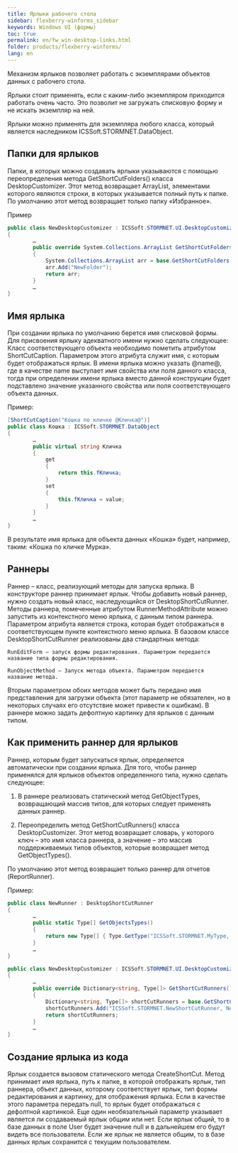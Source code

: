 ```yaml
---
title: Ярлыки рабочего стола
sidebar: flexberry-winforms_sidebar
keywords: Windows UI (формы)
toc: true
permalink: en/fw_win-desktop-links.html
folder: products/flexberry-winforms/
lang: en
---
```


Механизм ярлыков позволяет работать с экземплярами объектов данных с рабочего стола.
 
Ярлыки стоит применять, если с каким-либо экземпляром приходится работать очень часто. Это позволит не загружать списковую форму и не искать экземпляр на ней.

Ярлыки можно применять для экземпляра любого класса, который является наследником  ICSSoft.STORMNET.DataObject.

## Папки для ярлыков
Папки, в которых можно создавать ярлыки указываются с помощью переопределения метода GetShortCutFolders() класса DesktopCustomizer. Этот метод возвращает ArrayList, элементами которого являются строки, в которых указывается полный путь к папке. По умолчанию этот метод возвращает только папку «Избранное».  

Пример

```csharp
public class NewDesktopCustomizer : ICSSoft.STORMNET.UI.DesktopCustomizer
{
        …
        public override System.Collections.ArrayList GetShortCutFolders()
        {            
            System.Collections.ArrayList arr = base.GetShortCutFolders();
            arr.Add("NewFolder");
            return arr;
        }
        …
}
```

## Имя ярлыка
При создании ярлыка по умолчанию берется имя списковой формы. Для присвоения ярлыку адекватного имени нужно сделать следующее:
Класс соответствующего объекта необходимо пометить атрибутом ShortCutCaption. Параметром этого атрибута служит имя, с которым будет отображаться ярлык. В имени ярлыка можно указать @name@, где в качестве name выступает имя свойства или поля данного класса, тогда при определении имени ярлыка вместо данной конструкции будет подставлено значение указанного свойства или поля соответствующего объекта данных.

Пример:

```csharp
[ShortCutCaption("Кошка по кличке @Кличка@")]
public class Кошка : ICSSoft.STORMNET.DataObject
{
        …
        public virtual string Кличка
        {
            get
            {
                return this.fКличка;
            }
            set
            {
                this.fКличка = value;
            }
        }
        …
}
```

В результате имя ярлыка для объекта данных «Кошка» будет, например, таким: «Кошка по кличке Мурка».

## Раннеры
Раннер – класс, реализующий методы для запуска ярлыка. В конструкторе раннер принимает ярлык. Чтобы добавить новый раннер, нужно создать новый класс, наследующийся от DesktopShortCutRunner. Методы раннера, помеченные атрибутом RunnerMethodAttribute можно запустить из контекстного меню ярлыка, с данным типом раннера. Параметром атрибута является строка, которая будет отображаться в соответствующем пункте контекстного меню ярлыка.
В базовом классе DesktopShortCutRunner реализованы два стандартных метода:

	RunEditForm – запуск формы редактирования. Параметром передается название типа формы редактирования.

	RunObjectMethod – Запуск метода объекта. Параметром передается название метода.

Вторым параметром обоих методов может быть передано имя представления для загрузки объекта (этот параметр не обязателен, но в некоторых случаях его отсутствие может привести к ошибкам).
В раннере можно задать дефолтную картинку для ярлыков с данным типом.

## Как применить раннер для ярлыков

Раннер, которым будет запускаться ярлык, определяется автоматически при создании ярлыка.
Для того, чтобы раннер применялся для ярлыков объектов определенного типа, нужно сделать следующее:

1)	В раннере реализовать статический метод GetObjectTypes, возвращающий массив типов, для которых следует применять данных раннер.

2)	Переопределить метод GetShortCutRunners() класса DesktopCustomizer. Этот метод возвращает словарь, у которого ключ – это имя класса раннера, а значение – это массив поддерживаемых типов объектов, которые возвращает метод GetObjectTypes().

По умолчанию этот метод возвращает только раннер для отчетов (ReportRunner).

Пример:

```csharp
public class NewRunner : DesktopShortCutRunner
{
        …
        public static Type[] GetObjectsTypes()
        {
            return new Type[] { Type.GetType("ICSSoft.STORMNET.MyType, MyTypeAssemblyName") };
        }
        …
}

public class NewDesktopCustomizer : ICSSoft.STORMNET.UI.DesktopCustomizer
{
        …
        public override Dictionary<string, Type[]> GetShortCutRunners()
        {
            Dictionary<string, Type[]> shortCutRunners = base.GetShortCutRunners();
            shortCutRunners.Add("ICSSoft.STORMNET.NewShortCutRunner, NewShortCutRunnerAssemblyName", NewShortCutRunner.GetObjectsTypes());
            return shortCutRunners;
        }
        …
}
```

## Создание ярлыка из кода
Ярлык создается вызовом статического метода CreateShortCut. Метод принимает имя ярлыка, путь к папке, в которой отображать ярлык, тип раннера, объект данных, которому соответствует ярлык, тип формы редактирования и картинку, для отображения ярлыка. Если в качестве этого параметра передать null, то ярлык будет отображаться с дефолтной картинкой. Еще один необязательный параметр указывает является ли создаваемый ярлык общим или нет. Если ярлык общий, то в базе данных в поле User будет значение null и в дальнейшем его будут видеть все пользователи. Если же ярлык не является общим, то в базе данных ярлык сохранится с текущим пользователем.